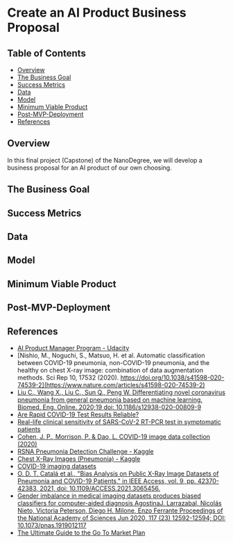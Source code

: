 #  Create an AI Product Business Proposal

## Table of Contents 

- [Overview](#overview)
- [The Business Goal](#goal)
- [Success Metrics](#metrics)
- [Data](#data)
- [Model](#model)
- [Minimum Viable Product](#mvp)
- [Post-MVP-Deployment](#deploy)
- [References](#references)

## Overview  <a name="overview"/>

In this final project (Capstone) of the NanoDegree, we will develop a business proposal for an AI product of our own choosing.

## The Business Goal    <a name="goal"/>

## Success Metrics  <a name="metrics"/>

## Data    <a name="data"/>

## Model   <a name="model"/>

## Minimum Viable Product <a name="mvp"/>

## Post-MVP-Deployment <a name="deploy"/>

## References <a name="references"/>

- [AI Product Manager Program - Udacity](https://www.udacity.com/course/ai-product-manager-nanodegree--nd088)
- [Nishio, M., Noguchi, S., Matsuo, H. et al. Automatic classification between COVID-19 pneumonia, non-COVID-19 pneumonia, and the healthy on chest X-ray image: combination of data augmentation methods. Sci Rep 10, 17532 (2020). https://doi.org/10.1038/s41598-020-74539-2](https://www.nature.com/articles/s41598-020-74539-2)
- [Liu C., Wang X., Liu C., Sun Q., Peng W. Differentiating novel coronavirus pneumonia from general pneumonia based on machine learning. Biomed. Eng. Online. 2020;19 doi: 10.1186/s12938-020-00809-9](https://www.ncbi.nlm.nih.gov/pmc/articles/PMC7436068/)
- [Are Rapid COVID-19 Test Results Reliable?](https://www.healthline.com/health/how-accurate-are-rapid-covid-tests)
- [Real-life clinical sensitivity of SARS-CoV-2 RT-PCR test in symptomatic patients](https://journals.plos.org/plosone/article?id=10.1371/journal.pone.0251661)
- [Cohen, J. P., Morrison, P. & Dao, L. COVID-19 image data collection (2020)](https://github.com/ieee8023/covid-chestxray-dataset)
- [RSNA Pneumonia Detection Challenge - Kaggle](https://www.kaggle.com/c/rsna-pneumonia-detection-challenge)
- [Chest X-Ray Images (Pneumonia) - Kaggle](https://www.kaggle.com/paultimothymooney/chest-xray-pneumonia)
- [COVID-19 imaging datasets](https://www.eibir.org/covid-19-imaging-datasets/)
- [O. D. T. Catalá et al., "Bias Analysis on Public X-Ray Image Datasets of Pneumonia and COVID-19 Patients," in IEEE Access, vol. 9, pp. 42370-42383, 2021, doi: 10.1109/ACCESS.2021.3065456.](https://ieeexplore.ieee.org/document/9374968)
- [Gender imbalance in medical imaging datasets produces biased classifiers for computer-aided diagnosis
AgostinaJ. Larrazabal, Nicolás Nieto, Victoria Peterson, Diego H. Milone, Enzo Ferrante
Proceedings of the National Academy of Sciences Jun 2020, 117 (23) 12592-12594; DOI: 10.1073/pnas.1919012117
](https://www.pnas.org/content/117/23/12592)
- [The Ultimate Guide to the Go To Market Plan](https://medium.com/neemz-growth/go-to-market-g-2-m-plan-9dd9bd08b9ec)